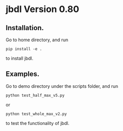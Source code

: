 # jbdl Version 0.80
## Installation.
Go to home directory, and run
```
pip install -e .
```
to install jbdl.
## Examples.
Go to demo directory under the scripts folder, and run
```
python test_half_max_v5.py
```
or 
```
python test_whole_max_v2.py
```
to test the functionality of jbdl.
 
